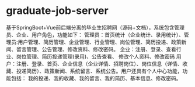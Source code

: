 # graduate-job-server
基于SpringBoot+Vue前后端分离的毕业生招聘网（源码+文档），系统包含管理员、企业、用户角色，功能如下： 管理员：首页统计（企业统计、录用统计）、管理员:用户管理、简历管理、企业管理、行业管理、岗位管理、简历投递、政策新闻、留言管理、公告管理、修改资料、修改密码。 企业：注册、登录、查看行业、岗位管理、简历投递管理(录用)、公告查看、 修改个人资料、修改密码 用户：注册、登录、首页、企业信息（企业详情、招聘岗位）、岗位信息（详情、收藏、投递简历）、政策新闻、系统留言、系统公告。用户还具有个人中心功能，功能包括： 我的投递、我的收藏、我的留言、我的简历、基本信息、修改密码。
